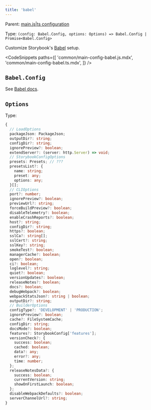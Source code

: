```yaml
---
title: 'babel'
---
```


Parent: [main.js|ts configuration](./Overview.md)

<!-- TODO: Is `babel` or `babelDefault` the one we prefer? -->

Type: `(config: Babel.Config, options: Options) => Babel.Config | Promise<Babel.Config>`

Customize Storybook's [Babel](https://babeljs.io/) setup.

<!-- prettier-ignore-start -->

<CodeSnippets
  paths={[
    'common/main-config-babel.js.mdx',
    'common/main-config-babel.ts.mdx',
  ]}
/>

<!-- prettier-ignore-end -->

## `Babel.Config`

See [Babel docs](https://babeljs.io/docs/options).

## `Options`

Type:

```ts
{
  // LoadOptions
  packageJson: PackageJson;
  outputDir?: string;
  configDir?: string;
  ignorePreview?: boolean;
  extendServer?: (server: http.Server) => void;
  // StorybookConfigOptions
  presets: Presets; // ???
  presetsList?: {
    name: string;
    preset: any;
    options: any;
  }[];
  // CLIOptions
  port?: number;
  ignorePreview?: boolean;
  previewUrl?: string;
  forceBuildPreview?: boolean;
  disableTelemetry?: boolean;
  enableCrashReports?: boolean;
  host?: string;
  configDir?: string;
  https?: boolean;
  sslCa?: string[];
  sslCert?: string;
  sslKey?: string;
  smokeTest?: boolean;
  managerCache?: boolean;
  open?: boolean;
  ci?: boolean;
  loglevel?: string;
  quiet?: boolean;
  versionUpdates?: boolean;
  releaseNotes?: boolean;
  docs?: boolean;
  debugWebpack?: boolean;
  webpackStatsJson?: string | boolean;
  outputDir?: string;
  // BuilderOptions
  configType?: 'DEVELOPMENT' | 'PRODUCTION';
  ignorePreview?: boolean;
  cache?: FileSystemCache;
  configDir: string;
  docsMode?: boolean;
  features?: StorybookConfig['features'];
  versionCheck?: {
    success: boolean;
    cached: boolean;
    data?: any;
    error?: any;
    time: number;
  };
  releaseNotesData?: {
    success: boolean;
    currentVersion: string;
    showOnFirstLaunch: boolean;
  };
  disableWebpackDefaults?: boolean;
  serverChannelUrl?: string;
}
```

<!--
TODO:
This feels like _a lot_. And we haven't actually documented any of these properties beyond their type.

The `Presets` type is quite complex:
https://github.com/storybookjs/storybook/blob/9d495a7c645331a798f67f7c548dec6ea4e1820f/code/lib/types/src/modules/core-common.ts#L61-L75

So is the `FileSystemCache` type, although that belongs to a third-party library we can reference: `file-system-cache`
-->
